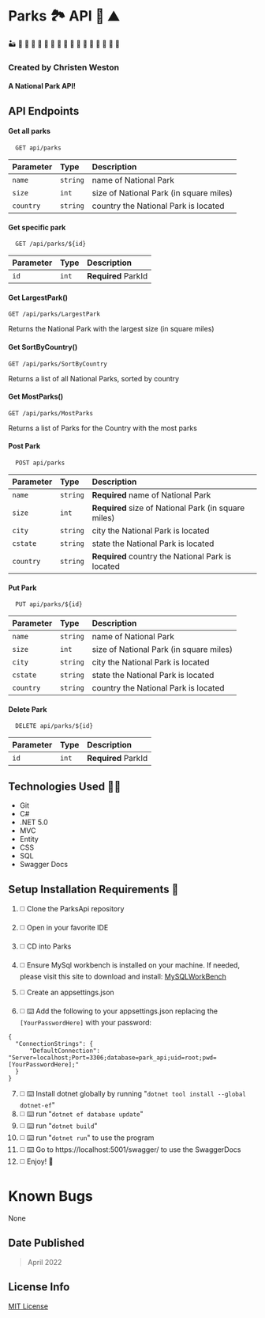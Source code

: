 # Parks :national_park: API :croissant: :mountain:
:desert: :leaves: :volcano: :deciduous_tree:
:butterfly: :gorilla: :owl: :monkey: :eagle: :zebra: :duck: :hippopotamus: :crocodile: :rhinoceros: :whale: :sloth: :snail:

### Created by Christen Weston

#### A National Park API!


## API Endpoints

#### Get all parks

```http
  GET api/parks
```

| Parameter | Type     | Description                |
| :-------- | :------- | :------------------------- |
| `name` | `string` |  name of National Park |
| `size` | `int` |  size of National Park (in square miles)|
| `country` | `string` |  country the National Park is located|

#### Get specific park

```http
  GET /api/parks/${id}
```

| Parameter | Type     | Description                       |
| :-------- | :------- | :-------------------------------- |
| `id`      | `int` | **Required** ParkId |

#### Get LargestPark()
``` http
GET /api/parks/LargestPark
```

Returns the National Park with the largest size (in square miles)

#### Get SortByCountry()
``` http
GET /api/parks/SortByCountry
```

Returns a list of all National Parks, sorted by country

#### Get MostParks()
``` http
GET /api/parks/MostParks
```

Returns a list of Parks for the Country with the most parks

#### Post Park

```http
  POST api/parks
```

| Parameter | Type     | Description                |
| :-------- | :------- | :------------------------- |
| `name` | `string` |  **Required** name of National Park |
| `size` | `int` |  **Required** size of National Park (in square miles)|
| `city` | `string` |   city the National Park is located|
| `cstate` | `string` |  state the National Park is located|
| `country` | `string` |  **Required** country the National Park is located|

#### Put Park

```http
  PUT api/parks/${id}
```

| Parameter | Type     | Description                |
| :-------- | :------- | :------------------------- |
| `name` | `string` |  name of National Park |
| `size` | `int` |  size of National Park (in square miles)|
| `city` | `string` |   city the National Park is located|
| `cstate` | `string` |  state the National Park is located|
| `country` | `string` |  country the National Park is located|

#### Delete Park

```http
  DELETE api/parks/${id}
```

| Parameter | Type     | Description                       |
| :-------- | :------- | :-------------------------------- |
| `id`      | `int` | **Required** ParkId |

## Technologies Used :woman_technologist:

* Git
* C#
* .NET 5.0
* MVC
* Entity
* CSS
* SQL
* Swagger Docs

## Setup Installation Requirements :scroll:

1. :white_medium_square:  Clone the ParksApi repository
2. :white_medium_square:  Open in your favorite IDE
3. :white_medium_square:  CD into Parks
4. :white_medium_square:  Ensure MySql workbench is installed on your machine. If needed, please visit this site to download and install: [MySQLWorkBench]("https://www.mysql.com/products/workbench/")

5. :white_medium_square:  Create an appsettings.json
6. :white_medium_square: :keyboard: Add the following to your appsettings.json replacing the ```[YourPasswordHere]``` with your password:
```
{
  "ConnectionStrings": {
      "DefaultConnection": "Server=localhost;Port=3306;database=park_api;uid=root;pwd=[YourPasswordHere];"
  }
}
```
7. :white_medium_square: :keyboard: Install dotnet globally by running "``dotnet tool install --global dotnet-ef``"
8. :white_medium_square: :keyboard: run "``dotnet ef database update``"
9. :white_medium_square: :keyboard: run "``dotnet build``"
10. :white_medium_square: :keyboard: run "``dotnet run``" to use the program
11. :white_medium_square: :keyboard: Go to https://localhost:5001/swagger/ to use the SwaggerDocs
11. :white_medium_square:  Enjoy! :partying_face:

# Known Bugs
None

## Date Published
>April 2022

## License Info
[MIT License](https://opensource.org/licenses/MIT)